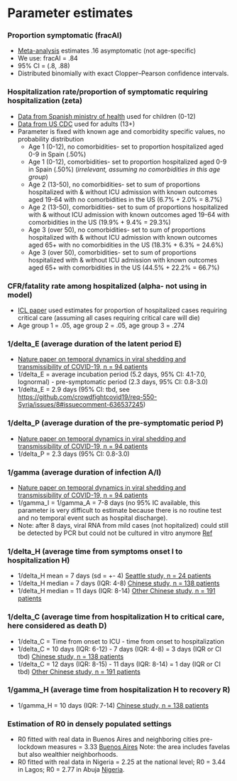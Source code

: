 # Parameter estimates

### Proportion symptomatic (fracAI)
* [Meta-analysis](https://www.medrxiv.org/content/10.1101/2020.05.10.20097543v1) estimates .16 asymptomatic (not age-specific)
* We use: fracAI = .84
* 95% CI = (.8, .88)
* Distributed binomially with exact Clopper–Pearson confidence intervals.

### Hospitalization rate/proportion of symptomatic requiring hospitalization (zeta)
* [Data from Spanish ministry of health](https://www.mscbs.gob.es/profesionales/saludPublica/ccayes/alertasActual/nCov-China/documentos/Actualizacion_52_COVID-19.pdf) used for children (0-12)
* [Data from US CDC](https://www.ncbi.nlm.nih.gov/pmc/articles/PMC7119513/) used for adults (13+)
* Parameter is fixed with known age and comorbidity specific values, no probability distribution
  * Age 1 (0-12), no comorbidities- set to proportion hospitalized aged 0-9 in Spain (.50%)
  * Age 1 (0-12), comorbidities- set to proportion hospitalized aged 0-9 in Spain (.50%) (*irrelevant, assuming no comorbidities in this age group*)
  * Age 2 (13-50), no comorbidities- set to sum of proportions hospitalized with & without ICU admission with known outcomes aged 19-64 with no comorbidities in the US (6.7% + 2.0% = 8.7%)
  * Age 2 (13-50), comorbidities- set to sum of proportions hospitalized with & without ICU admission with known outcomes aged 19-64 with comorbidities in the US (19.9% + 9.4% = 29.3%)
  * Age 3 (over 50), no comorbidities- set to sum of proportions hospitalized with & without ICU admission with known outcomes aged 65+ with no comorbidities in the US (18.3% + 6.3% = 24.6%)
  * Age 3 (over 50), comorbidities- set to sum of proportions hospitalized with & without ICU admission with known outcomes aged 65+ with comorbidities in the US (44.5% + 22.2% = 66.7%)

### CFR/fatality rate among hospitalized (alpha- not using in model)
* [ICL paper](https://www.imperial.ac.uk/media/imperial-college/medicine/sph/ide/gida-fellowships/Imperial-College-COVID19-NPI-modelling-16-03-2020.pdf) used estimates for proportion of hospitalized cases requiring critical care (assuming all cases requiring critical care will die)
* Age group 1 = .05, age group 2 = .05, age group 3 = .274

### 1/delta_E (average duration of the latent period E)
* [Nature paper on temporal dynamics in viral shedding and transmissibility of COVID-19, n = 94 patients](https://www.nature.com/articles/s41591-020-0869-5#citeas)
* 1/delta_E = average incubation period (5.2 days, 95% CI: 4.1-7.0, lognormal) - pre-symptomatic period (2.3 days, 95% CI: 0.8-3.0) 
* 1/delta_E = 2.9 days (95% CI: tbd, see https://github.com/crowdfightcovid19/req-550-Syria/issues/8#issuecomment-636537245)

### 1/delta_P (average duration of the pre-symptomatic period P)
* [Nature paper on temporal dynamics in viral shedding and transmissibility of COVID-19, n = 94 patients](https://www.nature.com/articles/s41591-020-0869-5#citeas)
* 1/delta_P = 2.3 days (95% CI: 0.8-3.0) 

### 1/gamma (average duration of infection A/I)
* [Nature paper on temporal dynamics in viral shedding and transmissibility of COVID-19, n = 94 patients](https://www.nature.com/articles/s41591-020-0869-5#citeas)
* 1/gamma_I = 1/gamma_A = 7-8 days (no 95% IC available, this parameter is very difficult to estimate because there is no routine test and no temporal event such as hospital discharge). 
* Note: after 8 days, viral RNA from mild cases (not hopitalized) could still be detected by PCR but could not be cultured in vitro anymore [Ref](https://www.nature.com/articles/s41586-020-2196-x)

### 1/delta_H (average time from symptoms onset I to hospitalization H)
* 1/delta_H mean = 7 days (sd = +- 4) [Seattle study, n = 24 patients](https://www.nejm.org/doi/full/10.1056/NEJMoa2004500)
* 1/delta_H median = 7 days (IQR: 4-8) [Chinese study, n = 138 patients](https://jamanetwork.com/journals/jama/fullarticle/2761044)
* 1/delta_H median = 11 days (IQR: 8-14) [Other Chinese study, n = 191 patients](https://www.thelancet.com/journals/lancet/article/PIIS0140-6736(20)30566-3/fulltext)

### 1/delta_C (average time from hospitalization H to critical care, here considered as death D)
* 1/delta_C = Time from onset to ICU - time from onset to hospitalization
* 1/delta_C = 10 days (IQR: 6-12) - 7 days (IQR: 4-8) = 3 days (IQR or CI tbd) [Chinese study, n = 138 patients](https://jamanetwork.com/journals/jama/fullarticle/2761044)
* 1/delta_C = 12 days (IQR: 8-15) - 11 days (IQR: 8-14) = 1 day (IQR or CI tbd) [Other Chinese study, n = 191 patients](https://www.thelancet.com/journals/lancet/article/PIIS0140-6736(20)30566-3/fulltext)

### 1/gamma_H (average time from hospitalization H to recovery R)
* 1/gamma_H = 10 days (IQR: 7-14) [Chinese study, n = 138 patients](https://jamanetwork.com/journals/jama/fullarticle/2761044)

### Estimation of R0 in densely populated settings
* R0 fitted with real data in Buenos Aires and neighboring cities pre-lockdown measures = 3.33 [Buenos Aires](https://arxiv.org/abs/2005.06297) Note: the area includes favelas but also wealthier neighborhoods. 
* R0 fitted with real data in Nigeria = 2.25 at the national level; R0 = 3.44 in Lagos; R0 = 2.77 in Abuja [Nigeria](https://papers.ssrn.com/sol3/papers.cfm?abstract_id=3596095).
